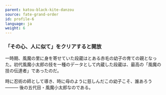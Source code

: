 ```yaml
---
parent: katou-black-kite-danzou
source: fate-grand-order
id: profile-6
language: ja
weight: 6
---
```


### 「その心、人に似て」をクリアすると開放

一時期、風魔の里に身を寄せていた段蔵はとある赤毛の幼子の育ての親となった。初代風魔小太郎の技を一種のデータとして内蔵した段蔵は、最高の「風魔の技の伝達者」であったのだ。

時に忍術の師として導き、時に母のように慈しんだこの幼子こそ、誰あろう―――
後の五代目・風魔小太郎なのである。
